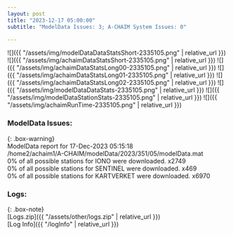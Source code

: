 ```yaml
---
layout: post
title: "2023-12-17 05:00:00"
subtitle: "ModelData Issues: 3; A-CHAIM System Issues: 0"

---
```


![]({{ "/assets/img/modelDataDataStatsShort-2335105.png" | relative_url }})
![]({{ "/assets/img/achaimDataStatsShort-2335105.png" | relative_url }})
![]({{ "/assets/img/achaimDataStatsLong00-2335105.png" | relative_url }})
![]({{ "/assets/img/achaimDataStatsLong01-2335105.png" | relative_url }})
![]({{ "/assets/img/achaimDataStatsLong02-2335105.png" | relative_url }})
![]({{ "/assets/img/modelDataDataStats-2335105.png" | relative_url }})
![]({{ "/assets/img/modelDataStationStats-2335105.png" | relative_url }})
![]({{ "/assets/img/achaimRunTime-2335105.png" | relative_url }})


### ModelData Issues:  
  
{: .box-warning}  
 ModelData report for 17-Dec-2023 05:15:18   
 /home2/achaim1/A-CHAIM/modelData/2023/351/05/modelData.mat   
 0% of all possible stations for IONO were downloaded. x2749   
 0% of all possible stations for SENTINEL were downloaded. x469   
 0% of all possible stations for KARTVERKET were downloaded. x6970   
  


### Logs:  
  
{: .box-note}  
[Logs.zip]({{ "/assets/other/logs.zip" | relative_url }})  
[Log Info]({{ "/logInfo" | relative_url }})  
